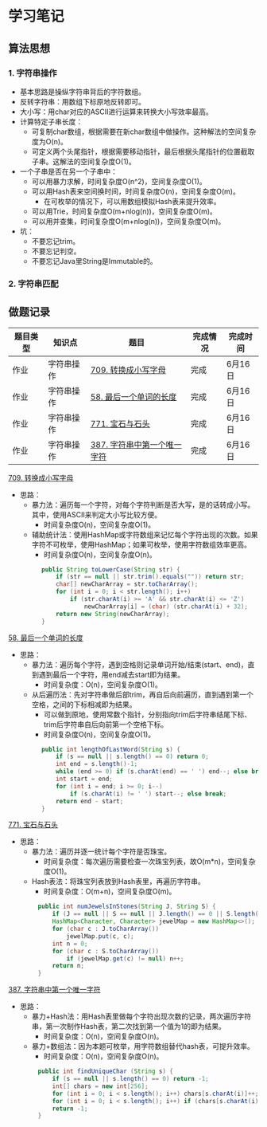 #  学习笔记

## 算法思想

### 1. 字符串操作
 - 基本思路是操纵字符串背后的字符数组。  
 - 反转字符串：用数组下标原地反转即可。  
 - 大小写：用char对应的ASCII进行运算来转换大小写效率最高。  
 - 计算特定子串长度：
    - 可复制char数组，根据需要在新char数组中做操作。这种解法的空间复杂度为O(n)。    
    - 可定义两个头尾指针，根据需要移动指针，最后根据头尾指针的位置截取子串。这解法的空间复杂度O(1)。  
 - 一个子串是否在另一个子串中：
    - 可以用暴力求解，时间复杂度O(n^2)，空间复杂度O(1)。  
    - 可以用Hash表来空间换时间，时间复杂度O(n)，空间复杂度O(m)。  
        - 在可枚举的情况下，可以用数组模拟Hash表来提升效率。  
    - 可以用Trie，时间复杂度O(m+nlog(n))，空间复杂度O(m)。  
    - 可以用并查集，时间复杂度O(m+nlog(n))，空间复杂度O(m)。 
 - 坑：
    - 不要忘记trim。  
    - 不要忘记判空。  
    - 不要忘记Java里String是Immutable的。  
    
### 2. 字符串匹配



## 做题记录
|题目类型|知识点|题目   |完成情况|完成时间|
|-------|-----|---|-------|------|
|作业|字符串操作|[709. 转换成小写字母](https://leetcode-cn.com/problems/to-lower-case/)|完成|6月16日|
|作业|字符串操作|[58. 最后一个单词的长度](https://leetcode-cn.com/problems/length-of-last-word/)|完成|6月16日|
|作业|字符串操作|[771. 宝石与石头](https://leetcode-cn.com/problems/jewels-and-stones/)|完成|6月16日|
|作业|字符串操作|[387. 字符串中第一个唯一字符](https://leetcode-cn.com/problems/first-unique-character-in-a-string/)|完成|6月16日|


[709. 转换成小写字母](https://leetcode-cn.com/problems/to-lower-case/)  
- 思路：
    - 暴力法：遍历每一个字符，对每个字符判断是否大写，是的话转成小写。其中，使用ASCII来判定大小写比较方便。  
        - 时间复杂度O(n)，空间复杂度O(1)。    
    - 辅助统计法：使用HashMap或字符数组来记忆每个字符出现的次数。如果字符不可枚举，使用HashMap；如果可枚举，使用字符数组效率更高。   
        - 时间复杂度O(n)，空间复杂度O(n)。     
    ```java
          public String toLowerCase(String str) {
              if (str == null || str.trim().equals("")) return str;
              char[] newCharArray = str.toCharArray();
              for (int i = 0; i < str.length(); i++)
                  if (str.charAt(i) >= 'A' && str.charAt(i) <= 'Z')
                      newCharArray[i] = (char) (str.charAt(i) + 32);
              return new String(newCharArray);
          }
    ```
  
[58. 最后一个单词的长度](https://leetcode-cn.com/problems/length-of-last-word/)
- 思路：
    - 暴力法：遍历每个字符，遇到空格则记录单词开始/结束(start、end)，直到遇到最后一个字符，用end减去start即为结果。   
        - 时间复杂度：O(n)，空间复杂度O(1)。
    - 从后遍历法：先对字符串做后部trim，再自后向前遍历，直到遇到第一个空格，之间的下标相减即为结果。  
        - 可以做到原地，使用常数个指针，分别指向trim后字符串结尾下标、trim后字符串自后向前第一个空格下标。  
        - 时间复杂度O(n)，空间复杂度O(1)。  
    ```java
          public int lengthOfLastWord(String s) {
              if (s == null || s.length() == 0) return 0;
              int end = s.length()-1;
              while (end >= 0) if (s.charAt(end) == ' ') end--; else break;
              int start = end;
              for (int i = end; i >= 0; i--)
                  if (s.charAt(i) != ' ') start--; else break;
              return end - start;
          }
    ```
  
[771. 宝石与石头](https://leetcode-cn.com/problems/jewels-and-stones/)  
- 思路：
    - 暴力法：遍历并逐一统计每个字符是否珠宝。
        - 时间复杂度：每次遍历需要检查一次珠宝列表，故O(m*n)，空间复杂度O(1)。  
    - Hash表法：将珠宝列表放到Hash表里，再遍历字符串。  
        - 时间复杂度：O(m+n)，空间复杂度O(m)。  
    ```java
         public int numJewelsInStones(String J, String S) {
             if (J == null || S == null || J.length() == 0 || S.length() == 0) return 0;
             HashMap<Character, Character> jewelMap = new HashMap<>();
             for (char c : J.toCharArray())
                 jewelMap.put(c, c);
             int n = 0;
             for (char c : S.toCharArray())
                 if (jewelMap.get(c) != null) n++;
             return n;
         } 
    ```
[387. 字符串中第一个唯一字符](https://leetcode-cn.com/problems/first-unique-character-in-a-string/)  
- 思路：
    - 暴力+Hash法：用Hash表里做每个字符出现次数的记录，两次遍历字符串，第一次制作Hash表，第二次找到第一个值为1的即为结果。  
        - 时间复杂度：O(n)，空间复杂度O(n)。  
    - 暴力+数组法：因为本题可枚举，用字符数组替代hash表，可提升效率。  
        - 时间复杂度：O(n)，空间复杂度O(n)。  
    ```java
         public int findUniqueChar (String s) {
             if (s == null || s.length() == 0) return -1;
             int[] chars = new int[256];
             for (int i = 0; i < s.length(); i++) chars[s.charAt(i)]++;
             for (int i = 0; i < s.length(); i++) if (chars[s.charAt(i)] == 1) return i;
             return -1;
         } 
    ```
        

